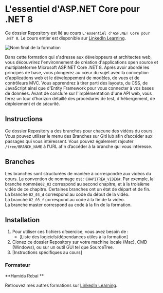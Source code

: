 # L'essentiel d'ASP.NET Core pour .NET 8

Ce dossier Repository est lié au cours `L'essentiel d'ASP.NET Core pour .NET 8`. Le cours entier est disponible sur [LinkedIn Learning][lil-course-url].

![Nom final de la formation][lil-thumbnail-url] 

Dans cette formation qui s'adresse aux développeurs et architectes web, vous découvrirez l'environnement de création d'applications open source et multiplateforme Microsoft ASP.NET Core .NET 8. Après avoir abordé les principes de base, vous plongerez au cœur du sujet avec la conception d'applications web et le développement de modèles, de vues et de contrôleurs MVC. Vous apprendrez à tirer parti des layouts, du CSS, de JavaScript ainsi que d'Entity Framework pour vous connecter à vos bases de données. Avant de conclure sur l'implémentation d'une API web, vous ferez un tour d'horizon détaillé des procédures de test, d'hébergement, de déploiement et de sécurité.

## Instructions

Ce dossier Repository a des branches pour chacune des vidéos du cours. Vous pouvez utiliser le menu des Branches sur GitHub afin d’accéder aux passages qui vous intéressent. Vous pouvez également rajouter `/tree/BRANCH_NAME` à l’URL afin d’accéder à la branche qui vous intéresse. 

## Branches

Les branches sont structurées de manière à correspondre aux vidéos du cours. La convention de nommage est : `CHAPITRE#_VIDEO#`. Par exemple, la branche nommée`02_03` correspond au second chapitre, et à la troisième vidéo de ce chapitre. Certaines branches ont un état de départ et de fin.  
La branche `02_03_d` correspond au code du début de la vidéo.  
La branche `02_03_f` correspond au code à la fin de la vidéo.  
La branche master correspond au code à la fin de la formation. 

## Installation

1. Pour utiliser ces fichiers d’exercice, vous avez besoin de : 
   - [Liste des logiciels/dépendances utiles à la formation] 
2. Clonez ce dossier Repository sur votre machine locale (Mac), CMD (Windows), ou sur un outil GUI tel que SourceTree. 
3. [Instructions spécifiques au cours] 


### Formateur

**Hamida Rebai ** 

 Retrouvez mes autres formations sur [LinkedIn Learning][lil-URL-trainer].

[0]: # (Replace these placeholder URLs with actual course URLs)
[lil-course-url]: https://www.linkedin.com/learning/l-essentiel-d-asp-dot-net-core-pour-dot-net-8
[lil-thumbnail-url]: https://media.licdn.com/dms/image/D4E0DAQFGmJAzJDbFBw/learning-public-crop_675_1200/0/1713350315751?e=2147483647&v=beta&t=fuLXGj3NpoKONJuGnB7kxHltVRslmM_C3XS8tCZMcvQ
[lil-URL-trainer]: https://www.linkedin.com/learning/instructors/hamida-rebai

[1]: # (End of FR-Instruction ###############################################################################################)
